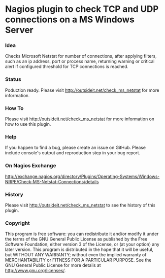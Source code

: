 # Nagios plugin to check TCP and UDP connections on a MS Windows Server

### Idea

Checks Microsoft Netstat for number of connections, after applying filters, such as an ip address, port or process name, 
returning warning or critical alert if configured threshold for TCP connections is reached.

### Status

Poduction ready. Please visit http://outsideit.net/check_ms_netstat for more information.

### How To

Please visit http://outsideit.net/check_ms_netstat for more information on how to use this plugin.

### Help

If you happen to find a bug, please create an issue on GitHub. Please include console's output and reproduction 
step in your bug report. 

### On Nagios Exchange

http://exchange.nagios.org/directory/Plugins/Operating-Systems/Windows-NRPE/Check-MS-Netstat-Connections/details

### History

Please visit http://outsideit.net/check_ms_netstat to see the history of this plugin.


### Copyright

This program is free software: you can redistribute it and/or modify it under the terms of the GNU General Public 
License as published by the Free Software Foundation, either version 3 of the License, or (at your option) any later 
version. This program is distributed in the hope that it will be useful, but WITHOUT ANY WARRANTY; without even the 
implied warranty of MERCHANTABILITY or FITNESS FOR A PARTICULAR PURPOSE. See the GNU General Public License for more 
details at <http://www.gnu.org/licenses/>.